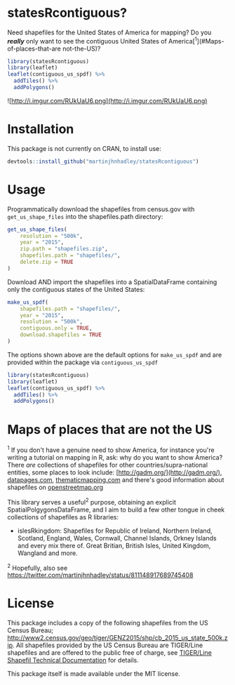 # statesRcontiguous?

Need shapefiles for the United States of America for mapping? Do you ***really*** only want to see the contiguous United States of America[<sup>1</sup>](#Maps-of-places-that-are not-the-US)?

```r
library(statesRcontiguous)
library(leaflet)
leaflet(contiguous_us_spdf) %>%
  addTiles() %>%
  addPolygons()
```
![http://i.imgur.com/RUkUaU6.png](http://i.imgur.com/RUkUaU6.png)

# Installation

This package is not currently on CRAN, to install use:

```r
devtools::install_github("martinjhnhadley/statesRcontiguous")
```

# Usage

Programmatically download the shapefiles from census.gov with `get_us_shape_files` into the shapefiles.path directory:

```r
get_us_shape_files(
	resolution = "500k",
	year = "2015",
	zip.path = "shapefiles.zip",
	shapefiles.path = "shapefiles/",
	delete.zip = TRUE
)
```

Download AND import the shapefiles into a SpatialDataFrame containing only the contiguous states of the United States:

```r
make_us_spdf(
	shapefiles.path = "shapefiles/",
	year = "2015",
	resolution = "500k",
	contiguous.only = TRUE,
	download.shapefiles = TRUE
)
```

The options shown above are the default options for `make_us_spdf` and are provided within the package via `contiguous_us_spdf`

```r
library(statesRcontiguous)
library(leaflet)
leaflet(contiguous_us_spdf) %>%
  addTiles() %>%
  addPolygons()
```

# Maps of places that are not the US

<sup>1</sup> If you don't have a genuine need to show America, for instance you're writing a tutorial on mapping in R, ask: why do you want to show America? There *are* collections of shapefiles for other countries/supra-national entities, some places to look include: [http://gadm.org/](http://gadm.org/), [datapages.com](http://datapages.com/gis-map-publishing-program/gis-open-files/global-framework/global-heat-flow-database/shapefiles-list), [thematicmapping.com](http://thematicmapping.org/downloads/world_borders.php) and there's good information about shapefiles on [openstreetmap.org](http://wiki.openstreetmap.org/wiki/Shapefiles)

This library serves a useful<sup>2</sup> purpose, obtaining an explicit SpatialPolgygonsDataFrame, and I aim to build a few other tongue in cheek collections of shapefiles as R libraries:

- islesRkingdom: Shapefiles for Republic of Ireland, Northern Ireland, Scotland, England, Wales, Cornwall, Channel Islands, Orkney Islands and every mix there of. Great Britian, British Isles, United Kingdom, Wangland and more.

<sup>2</sup> Hopefully, also see https://twitter.com/martinjhnhadley/status/811148917689745408

# License

This package includes a copy of the following shapefiles from the US Census Bureau; http://www2.census.gov/geo/tiger/GENZ2015/shp/cb_2015_us_state_500k.zip. All shapefiles provided by the US Census Bureau are TIGER/Line shapefiles and are offered to the public free of charge, see [TIGER/Line Shapefil Technical Documentation](http://www2.census.gov/geo/pdfs/maps-data/data/tiger/tgrshp2016/TGRSHP2016_TechDoc.pdf) for details.

This package itself is made available under the MIT license.


